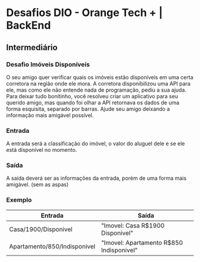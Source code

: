 # Desafios DIO - Orange Tech + | BackEnd

## Intermediário

### Desafio Imóveis Disponíveis

O seu amigo quer verificar quais os imóveis estão disponíveis em uma certa corretora na região onde ele mora. A corretora disponibilizou uma API para ele, mas como ele não entende nada de programação, pediu a sua ajuda. Para deixar tudo bonitinho, você resolveu criar um aplicativo para seu querido amigo, mas quando foi olhar a API retornava os dados de uma forma esquisita, separado por barras. Ajude seu amigo deixando a informação mais amigável possível.

### Entrada

A entrada será a classificação do imóvel, o valor do aluguel dele e se ele está disponível no momento.

### Saída

A saída deverá ser as informações da entrada, porém de uma forma mais amigável. (sem as aspas)

### Exemplo

| Entrada                      | Saída                                    |
| ---------------------------- | ---------------------------------------- |
| Casa/1900/Disponivel         | "Imovel: Casa R$1900 Disponivel"         |
| Apartamento/850/Indisponivel | "Imovel: Apartamento R$850 Indisponivel" |